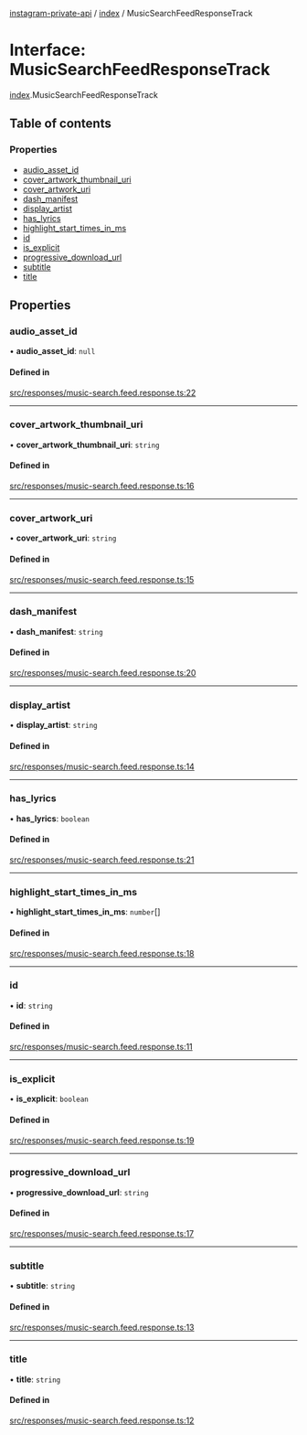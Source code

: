 [instagram-private-api](../../README.md) / [index](../../modules/index.md) / MusicSearchFeedResponseTrack

# Interface: MusicSearchFeedResponseTrack

[index](../../modules/index.md).MusicSearchFeedResponseTrack

## Table of contents

### Properties

- [audio\_asset\_id](MusicSearchFeedResponseTrack.md#audio_asset_id)
- [cover\_artwork\_thumbnail\_uri](MusicSearchFeedResponseTrack.md#cover_artwork_thumbnail_uri)
- [cover\_artwork\_uri](MusicSearchFeedResponseTrack.md#cover_artwork_uri)
- [dash\_manifest](MusicSearchFeedResponseTrack.md#dash_manifest)
- [display\_artist](MusicSearchFeedResponseTrack.md#display_artist)
- [has\_lyrics](MusicSearchFeedResponseTrack.md#has_lyrics)
- [highlight\_start\_times\_in\_ms](MusicSearchFeedResponseTrack.md#highlight_start_times_in_ms)
- [id](MusicSearchFeedResponseTrack.md#id)
- [is\_explicit](MusicSearchFeedResponseTrack.md#is_explicit)
- [progressive\_download\_url](MusicSearchFeedResponseTrack.md#progressive_download_url)
- [subtitle](MusicSearchFeedResponseTrack.md#subtitle)
- [title](MusicSearchFeedResponseTrack.md#title)

## Properties

### audio\_asset\_id

• **audio\_asset\_id**: ``null``

#### Defined in

[src/responses/music-search.feed.response.ts:22](https://github.com/Nerixyz/instagram-private-api/blob/0e0721c/src/responses/music-search.feed.response.ts#L22)

___

### cover\_artwork\_thumbnail\_uri

• **cover\_artwork\_thumbnail\_uri**: `string`

#### Defined in

[src/responses/music-search.feed.response.ts:16](https://github.com/Nerixyz/instagram-private-api/blob/0e0721c/src/responses/music-search.feed.response.ts#L16)

___

### cover\_artwork\_uri

• **cover\_artwork\_uri**: `string`

#### Defined in

[src/responses/music-search.feed.response.ts:15](https://github.com/Nerixyz/instagram-private-api/blob/0e0721c/src/responses/music-search.feed.response.ts#L15)

___

### dash\_manifest

• **dash\_manifest**: `string`

#### Defined in

[src/responses/music-search.feed.response.ts:20](https://github.com/Nerixyz/instagram-private-api/blob/0e0721c/src/responses/music-search.feed.response.ts#L20)

___

### display\_artist

• **display\_artist**: `string`

#### Defined in

[src/responses/music-search.feed.response.ts:14](https://github.com/Nerixyz/instagram-private-api/blob/0e0721c/src/responses/music-search.feed.response.ts#L14)

___

### has\_lyrics

• **has\_lyrics**: `boolean`

#### Defined in

[src/responses/music-search.feed.response.ts:21](https://github.com/Nerixyz/instagram-private-api/blob/0e0721c/src/responses/music-search.feed.response.ts#L21)

___

### highlight\_start\_times\_in\_ms

• **highlight\_start\_times\_in\_ms**: `number`[]

#### Defined in

[src/responses/music-search.feed.response.ts:18](https://github.com/Nerixyz/instagram-private-api/blob/0e0721c/src/responses/music-search.feed.response.ts#L18)

___

### id

• **id**: `string`

#### Defined in

[src/responses/music-search.feed.response.ts:11](https://github.com/Nerixyz/instagram-private-api/blob/0e0721c/src/responses/music-search.feed.response.ts#L11)

___

### is\_explicit

• **is\_explicit**: `boolean`

#### Defined in

[src/responses/music-search.feed.response.ts:19](https://github.com/Nerixyz/instagram-private-api/blob/0e0721c/src/responses/music-search.feed.response.ts#L19)

___

### progressive\_download\_url

• **progressive\_download\_url**: `string`

#### Defined in

[src/responses/music-search.feed.response.ts:17](https://github.com/Nerixyz/instagram-private-api/blob/0e0721c/src/responses/music-search.feed.response.ts#L17)

___

### subtitle

• **subtitle**: `string`

#### Defined in

[src/responses/music-search.feed.response.ts:13](https://github.com/Nerixyz/instagram-private-api/blob/0e0721c/src/responses/music-search.feed.response.ts#L13)

___

### title

• **title**: `string`

#### Defined in

[src/responses/music-search.feed.response.ts:12](https://github.com/Nerixyz/instagram-private-api/blob/0e0721c/src/responses/music-search.feed.response.ts#L12)
